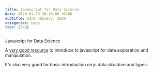 ```yaml
---
title: Javascript for Data Science
date: 2020-01-23 10:30:00 +0100
subtitle: 23rd January, 2020
categories: Logs
tags: [log]
---
```


Javascript for Data Science

A [very good resource](https://js4ds.org/) to introduce to javascript for data exploration and manipulation.

It's also very good for basic introduction on js data structure and types.

